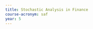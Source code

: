 ```yaml
---
title: Stochastic Analysis in Finance
course-acronym: saf
year: 5
---
```


<!-- Remove this comment and add a summary! -->

<!-- **Main topics**: -->